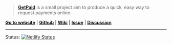 > **[GetPaid][2]** is a small project aim to produce a quick, easy way to request payments online.  

**[Go to website][1]** | **[Github][2]** | **[Wiki][3]** | **[Issue][4]** | **[Discussion][5]**

***

Status: [![Netlify Status](https://api.netlify.com/api/v1/badges/051968df-f51a-4e02-911d-b7ad5811fb0f/deploy-status)][4]


[1]:https://getpaid.netlify.app/ "Easy Solution for Online Payment"
[2]:https://github.com/nikahmadz/GetPaid/ "Contribute to this project"
[3]:https://github.com/nikahmadz/GetPaid/wiki "Visit our wiki page"
[4]:https://github.com/nikahmadz/GetPaid/issues "Log an Issue"
[5]:https://github.com/nikahmadz/GetPaid/discussions "Start discussion"
